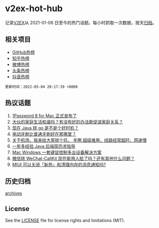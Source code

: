 # v2ex-hot-hub

 记录[V2EX](https://www.v2ex.com/)从 2021-01-06 日至今的热门话题。每小时抓取一次数据，按天[归档](archives)。
 
 ## 相关项目

- [GitHub热榜](https://github.com/lonnyzhang423/github-hot-hub)
- [知乎热榜](https://github.com/lonnyzhang423/zhihu-hot-hub)
- [微博热榜](https://github.com/lonnyzhang423/weibo-hot-hub)
- [头条热榜](https://github.com/lonnyzhang423/toutiao-hot-hub)
- [抖音热榜](https://github.com/lonnyzhang423/douyin-hot-hub)


 `更新时间：2022-05-04 20:17:39 +0800`

## 热议话题

1. [1Password 8 for Mac 正式发布了](https://www.v2ex.com/t/850700)
1. [大伙的家庭生活和谐吗？有没有好的办法能促进家庭关系？](https://www.v2ex.com/t/850760)
1. [现在 Java 转 go 是不是个好时机？](https://www.v2ex.com/t/850704)
1. [电动牙刷比普通牙刷好在那哪里？](https://www.v2ex.com/t/850734)
1. [关于机场，我来给大家排个坑， 羊圈 超级难用，线路经常超时，网速慢](https://www.v2ex.com/t/850736)
1. [一年多经验 Java 后端简历求指导](https://www.v2ex.com/t/850682)
1. [Mac Windows 一套键鼠控制多台设备解决方案](https://www.v2ex.com/t/850750)
1. [微信转 WeChat-CallKit 现在能用人脸了吗？还有其他什么问题？](https://www.v2ex.com/t/850728)
1. [MIUI 可以关闭「新热」和清理内存的消息通知吗?](https://www.v2ex.com/t/850738)

## 历史归档

[archives](archives)

## License

See the [LICENSE](LICENSE) file for license rights and limitations (MIT).
